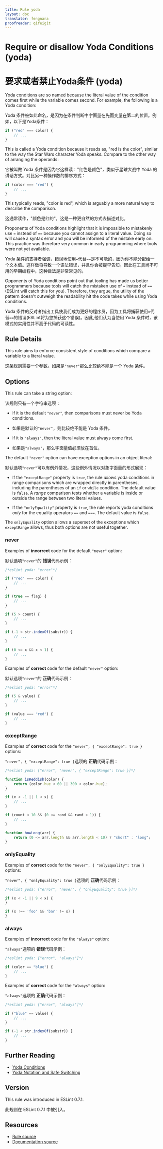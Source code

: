 ```yaml
---
title: Rule yoda
layout: doc
translator: fengnana
proofreader: qifeigit
---
```

<!-- Note: No pull requests accepted for this file. See README.md in the root directory for details. -->

# Require or disallow Yoda Conditions (yoda)

# 要求或者禁止Yoda条件 (yoda)

Yoda conditions are so named because the literal value of the condition comes first while the variable comes second. For example, the following is a Yoda condition:

Yoda 条件被如此命名，是因为在条件判断中字面量在先而变量在第二的位置。例如，以下是Yoda条件：

```js
if ("red" === color) {
    // ...
}
```

This is called a Yoda condition because it reads as, "red is the color", similar to the way the Star Wars character Yoda speaks. Compare to the other way of arranging the operands:

它被叫做 Yoda 条件是因为它这样读："红色是颜色"，类似于星球大战中 Yoda 的讲话方式。对比另一种操作数的排序方式：

```js
if (color === "red") {
    // ...
}
```

This typically reads, "color is red", which is arguably a more natural way to describe the comparison.

这通常读作，"颜色是红的"，这是一种更自然的方式去描述对比。

Proponents of Yoda conditions highlight that it is impossible to mistakenly use `=` instead of `==` because you cannot assign to a literal value. Doing so will cause a syntax error and you will be informed of the mistake early on. This practice was therefore very common in early programming where tools were not yet available.

Yoda 条件的支持者强调，错误地使用`=`代替`==`是不可能的，因为你不能分配给一个文本值。这样做将导致一个语法错误，并且你会被提早告知。因此在工具尚不可用的早期编程中，这种做法是非常常见的。

Opponents of Yoda conditions point out that tooling has made us better programmers because tools will catch the mistaken use of `=` instead of `==` (ESLint will catch this for you). Therefore, they argue, the utility of the pattern doesn't outweigh the readability hit the code takes while using Yoda conditions.

Yoda 条件的反对者指出工具使我们成为更好的程序员，因为工具将捕获使用`=`代替`==`的错误(ESLint将为您捕获这个错误)。因此,他们认为当使用 Yoda 条件时，该模式的实用性并不高于代码的可读性。

## Rule Details

This rule aims to enforce consistent style of conditions which compare a variable to a literal value.

这条规则需要一个参数。如果是`"never"`那么比较绝不能是一个 Yoda 条件。

## Options

This rule can take a string option:

该规则只有一个字符串选项：

* If it is the default `"never"`, then comparisons must never be Yoda conditions.

* 如果是默认的`"never"`，则比较绝不能是 Yoda 条件。

* If it is `"always"`, then the literal value must always come first.

* 如果是`"always"`，那么字面量值必须放在首位。

The default `"never"` option can have exception options in an object literal:

默认选项`"never"`可以有例外情况，这些例外情况以对象字面量的形式展现：

* If the `"exceptRange"` property is `true`, the rule *allows* yoda conditions in range comparisons which are wrapped directly in parentheses, including the parentheses of an `if` or `while` condition. The default value is `false`. A *range* comparison tests whether a variable is inside or outside the range between two literal values.

* If the `"onlyEquality"` property is `true`, the rule reports yoda conditions *only* for the equality operators `==` and `===`. The default value is `false`.

The `onlyEquality` option allows a superset of the exceptions which `exceptRange` allows, thus both options are not useful together.

### never

Examples of **incorrect** code for the default `"never"` option:

默认选项`"never"`的 **错误**代码示例：

```js
/*eslint yoda: "error"*/

if ("red" === color) {
    // ...
}

if (true == flag) {
    // ...
}

if (5 > count) {
    // ...
}

if (-1 < str.indexOf(substr)) {
    // ...
}

if (0 <= x && x < 1) {
    // ...
}
```

Examples of **correct** code for the default `"never"` option:

默认选项`"never"`的 **正确**代码示例：

```js
/*eslint yoda: "error"*/

if (5 & value) {
    // ...
}

if (value === "red") {
    // ...
}
```

### exceptRange

Examples of **correct** code for the `"never", { "exceptRange": true }` options:

`"never", { "exceptRange": true }`选项的 **正确**代码示例：

```js
/*eslint yoda: ["error", "never", { "exceptRange": true }]*/

function isReddish(color) {
    return (color.hue < 60 || 300 < color.hue);
}

if (x < -1 || 1 < x) {
    // ...
}

if (count < 10 && (0 <= rand && rand < 1)) {
    // ...
}

function howLong(arr) {
    return (0 <= arr.length && arr.length < 10) ? "short" : "long";
}
```

### onlyEquality

Examples of **correct** code for the `"never", { "onlyEquality": true }` options:

`"never", { "onlyEquality": true }`选项的 **正确**代码示例：

```js
/*eslint yoda: ["error", "never", { "onlyEquality": true }]*/

if (x < -1 || 9 < x) {
}

if (x !== 'foo' && 'bar' != x) {
}
```

### always

Examples of **incorrect** code for the `"always"` option:

`"always"`选项的 **错误**代码示例：

```js
/*eslint yoda: ["error", "always"]*/

if (color == "blue") {
    // ...
}
```

Examples of **correct** code for the `"always"` option:

`"always"`选项的 **正确**代码示例：

```js
/*eslint yoda: ["error", "always"]*/

if ("blue" == value) {
    // ...
}

if (-1 < str.indexOf(substr)) {
    // ...
}
```

## Further Reading

* [Yoda Conditions](http://en.wikipedia.org/wiki/Yoda_conditions)
* [Yoda Notation and Safe Switching](http://thomas.tuerke.net/on/design/?with=1249091668#msg1146181680)

## Version

This rule was introduced in ESLint 0.7.1.

此规则在 ESLint 0.7.1 中被引入。

## Resources

* [Rule source](https://github.com/eslint/eslint/tree/master/lib/rules/yoda.js)
* [Documentation source](https://github.com/eslint/eslint/tree/master/docs/rules/yoda.md)
